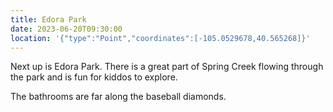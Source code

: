 ```yaml
---
title: Edora Park
date: 2023-06-20T09:30:00
location: '{"type":"Point","coordinates":[-105.0529678,40.565268]}'
---
```

N﻿ext up is Edora Park. There is a great part of Spring Creek flowing through the park and is fun for kiddos to explore. 

The bathrooms are far along the baseball diamonds.